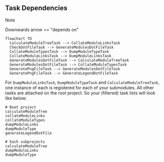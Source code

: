 ## Task Dependencies

> [!NOTE]
> Downwards arrow == "depends on"

```mermaid
flowchart TD
  CalculateModuleTreeTask --> CollateModuleLinksTask
  CheckDotFileTask --> GenerateModulesDotFileTask
  CollateModuleTypesTask --> DumpModuleTypeTask
  CollateModuleLinksTask --> DumpModuleLinksTask
  GenerateModulesDotFileTask --> CalculateModuleTreeTask
  GenerateModulesDotFileTask --> CollateModuleTypesTask
  GeneratePngFileTask --> GenerateModulesDotFileTask
  GeneratePngFileTask --> GenerateLegendDotFileTask
```

For `DumpModuleLinksTask`, `DumpModuleTypeTask` and `CalculateModuleTreeTask`, one instance of each is registered for each of your submodules. All other tasks are attached on the root project. So your (filtered) task lists will look like below:

```
# Root project
calculateModuleTree
collateModuleLinks
collateModuleTypes
dumpModuleLinks
dumpModuleType
generateLegendDotFile

# Each subprojects
calculateModuleTree
dumpModuleLinks
dumpModuleType
```
